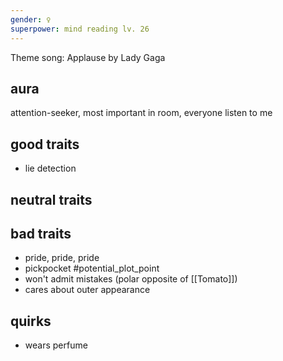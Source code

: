 ```yaml
---
gender: ♀
superpower: mind reading lv. 26
---
```


Theme song: Applause by Lady Gaga

## aura
attention-seeker, most important in room, everyone listen to me

## good traits
- lie detection

## neutral traits

## bad traits
- pride, pride, pride
- pickpocket #potential_plot_point 
- won't admit mistakes (polar opposite of [[Tomato]])
- cares about outer appearance

## quirks
- wears perfume